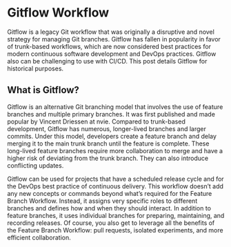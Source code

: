 # Gitflow Workflow
Gitflow is a legacy Git workflow that was originally a disruptive and novel strategy for managing Git branches. Gitflow has fallen in popularity in favor of trunk-based workflows, which are now considered best practices for modern continuous software development and DevOps practices. Gitflow also can be challenging to use with CI/CD. This post details Gitflow for historical purposes.

## What is Gitflow?
Gitflow is an alternative Git branching model that involves the use of feature branches and multiple primary branches. It was first published and made popular by Vincent Driessen at nvie. Compared to trunk-based development, Gitflow has numerous, longer-lived branches and larger commits. Under this model, developers create a feature branch and delay merging it to the main trunk branch until the feature is complete. These long-lived feature branches require more collaboration to merge and have a higher risk of deviating from the trunk branch. They can also introduce conflicting updates.

Gitflow can be used for projects that have a scheduled release cycle and for the DevOps best practice of continuous delivery. This workflow doesn’t add any new concepts or commands beyond what’s required for the Feature Branch Workflow. Instead, it assigns very specific roles to different branches and defines how and when they should interact. In addition to feature branches, it uses individual branches for preparing, maintaining, and recording releases. Of course, you also get to leverage all the benefits of the Feature Branch Workflow: pull requests, isolated experiments, and more efficient collaboration.